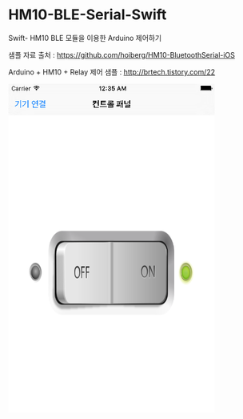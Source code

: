 # HM10-BLE-Serial-Swift
Swift- HM10 BLE 모듈을 이용한 Arduino 제어하기


샘플 자료 출처 : https://github.com/hoiberg/HM10-BluetoothSerial-iOS

Arduino + HM10 + Relay 제어 샘플 : http://brtech.tistory.com/22


![alt tag](https://raw.githubusercontent.com/hcpark251/HM10-BLE-Serial-Swift/master/%E1%84%89%E1%85%B3%E1%84%8F%E1%85%B3%E1%84%85%E1%85%B5%E1%86%AB%E1%84%89%E1%85%A3%E1%86%BA%202016-06-13%2000.35.04.png)
